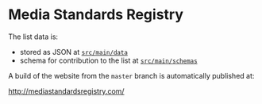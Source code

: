 Media Standards Registry
========================

The list data is:

* stored as JSON at [`src/main/data`](src/main/data/)
* schema for contribution to the list at [`src/main/schemas`](src/main/schemas/)

A build of the website from the `master` branch is automatically published at:

<http://mediastandardsregistry.com/>
